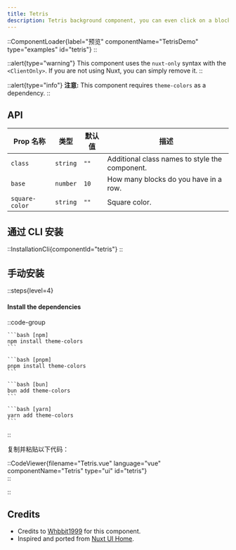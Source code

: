 ```yaml
---
title: Tetris
description: Tetris background component, you can even click on a block to eliminate it.
---
```


::ComponentLoader{label="预览" componentName="TetrisDemo" type="examples" id="tetris"}
::

::alert{type="warning"}
This component uses the `nuxt-only` syntax with the `<ClientOnly>`. If you are not using Nuxt, you can simply remove it.
::

::alert{type="info"}
**注意:** This component requires `theme-colors` as a dependency.
::

## API

| Prop 名称      | 类型     | 默认值 | 描述                                           |
| -------------- | -------- | ------ | ---------------------------------------------- |
| `class`        | `string` | `""`   | Additional class names to style the component. |
| `base`         | `number` | `10`   | How many blocks do you have in a row.          |
| `square-color` | `string` | `""`   | Square color.                                  |

## 通过 CLI 安装

::InstallationCli{componentId="tetris"}
::

## 手动安装

::steps{level=4}

#### Install the dependencies

::code-group

    ```bash [npm]
    npm install theme-colors
    ```

    ```bash [pnpm]
    pnpm install theme-colors
    ```

    ```bash [bun]
    bun add theme-colors
    ```

    ```bash [yarn]
    yarn add theme-colors
    ```

::

复制并粘贴以下代码：

::CodeViewer{filename="Tetris.vue" language="vue" componentName="Tetris" type="ui" id="tetris"}  
::

::

## Credits

- Credits to [Whbbit1999](https://github.com/Whbbit1999) for this component.
- Inspired and ported from [Nuxt UI Home](https://ui2.nuxt.com/).

